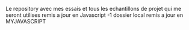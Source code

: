 Le repository avec mes essais et tous les echantillons de projet qui me seront utilises
remis a jour en Javascript -1
dossier local remis a jour en MYJAVASCRIPT